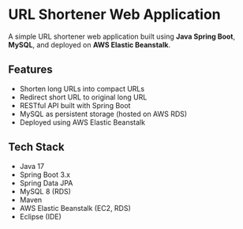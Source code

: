 # URL Shortener Web Application

A simple URL shortener web application built using **Java Spring Boot**, **MySQL**, and deployed on **AWS Elastic Beanstalk**.

## Features

- Shorten long URLs into compact URLs
- Redirect short URL to original long URL
- RESTful API built with Spring Boot
- MySQL as persistent storage (hosted on AWS RDS)
- Deployed using AWS Elastic Beanstalk

## Tech Stack

- Java 17
- Spring Boot 3.x
- Spring Data JPA
- MySQL 8 (RDS)
- Maven
- AWS Elastic Beanstalk (EC2, RDS)
- Eclipse (IDE)

